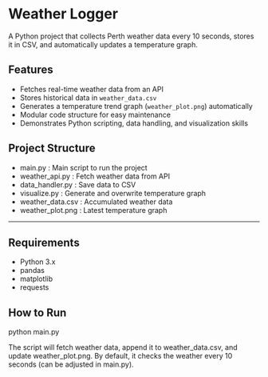 # Weather Logger

A Python project that collects Perth weather data every 10 seconds, stores it in CSV, and automatically updates a temperature graph.


## Features

- Fetches real-time weather data from an API
- Stores historical data in `weather_data.csv`
- Generates a temperature trend graph (`weather_plot.png`) automatically
- Modular code structure for easy maintenance
- Demonstrates Python scripting, data handling, and visualization skills


## Project Structure


- main.py                     : Main script to run the project
- weather_api.py              : Fetch weather data from API
- data_handler.py             : Save data to CSV
- visualize.py                : Generate and overwrite temperature graph
- weather_data.csv            : Accumulated weather data
- weather_plot.png            : Latest temperature graph

---

## Requirements

- Python 3.x
- pandas
- matplotlib
- requests

## How to Run

python main.py


The script will fetch weather data, append it to weather_data.csv, and update weather_plot.png.
By default, it checks the weather every 10 seconds (can be adjusted in main.py).



